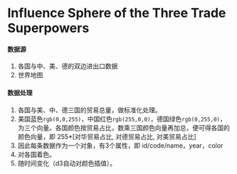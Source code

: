 # Influence Sphere of the Three Trade Superpowers



#### 数据源

1. 各国与中、美、德的双边进出口数据
2. 世界地图

#### 数据处理

1. 各国与美、中、德三国的贸易总量，做标准化处理。
2. 美国蓝色`rgb(0,0,255)`，中国红色`rgb(255,0,0)`，德国绿色`rgb(0,255,0)`，为三个向量。各国颜色按贸易占比，数乘三国颜色向量再加总，便可得各国的颜色向量，即 255*[对华贸易占比, 对德贸易占比, 对美贸易占比]
3. 因此每条数据作为一个对象，有3个属性，即 id/code/name，year，color
4. 对各国着色。
5. 随时间变化（d3自动对颜色插值）。
